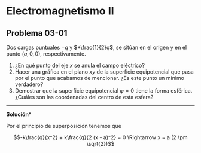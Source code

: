 # Electromagnetismo II
## Problema 03-01

Dos cargas puntuales $`-q`$ y $`+\frac{1}{2}q`$, se sitúan en el origen y en
el punto $`(a, 0, 0)`$, respectivamente.

1. ¿En qué punto del eje $`x`$ se anula el campo eléctrico?
2. Hacer una gráfica en el plano $`xy`$ de la superficie equipotencial que 
pasa por el punto que acabamos de mencionar. ¿Es este punto un mínimo verdadero?
3. Demostrar que la superficie equipotencial $`\varphi=0`$ tiene la forma
esférica.¿Cuáles son las coordenadas del centro de esta esfera?

---

**Solución***

Por el principio de superposición tenemos que

```math
-k\frac{q}{x^2} + k\frac{q}{2 (x - a)^2} = 0
\Rightarrow
x = a (2 \pm \sqrt{2})
```


